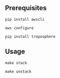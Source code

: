 ## Prerequisites
`pip install awscli`

`aws configure`

`pip install troposphere`

## Usage
`make stack`

`make unstack`
